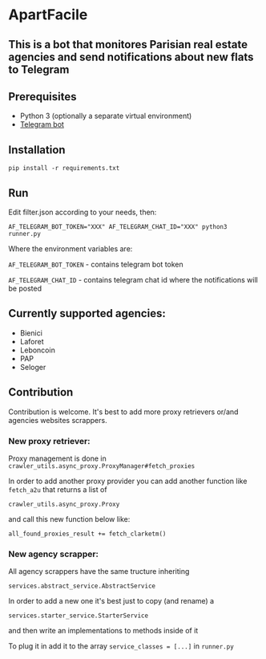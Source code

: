 # ApartFacile 
## This is a bot that monitores Parisian real estate agencies and send notifications about new flats to Telegram

## Prerequisites
- Python 3 (optionally a separate virtual environment)
- [Telegram bot](https://core.telegram.org/bots#3-how-do-i-create-a-bot)

## Installation
```
pip install -r requirements.txt
```

## Run
Edit filter.json according to your needs, then:
```
AF_TELEGRAM_BOT_TOKEN="XXX" AF_TELEGRAM_CHAT_ID="XXX" python3 runner.py
```

Where the environment variables are:

`AF_TELEGRAM_BOT_TOKEN` - contains telegram bot token

`AF_TELEGRAM_CHAT_ID` - contains telegram chat id where the notifications will be posted

## Currently supported agencies:

- Bienici
- Laforet
- Leboncoin
- PAP
- Seloger

## Contribution
Contribution is welcome. It's best to add more proxy retrievers or/and agencies websites scrappers.

### New proxy retriever:
  Proxy management is done in `crawler_utils.async_proxy.ProxyManager#fetch_proxies`
  
  In order to add another proxy provider you can add another function like `fetch_a2u` that returns a list of 
  
  `crawler_utils.async_proxy.Proxy`
  
  and call this new function below like:
  
  `all_found_proxies_result += fetch_clarketm()`
  
### New agency scrapper:
  All agency scrappers have the same tructure inheriting 
  
  `services.abstract_service.AbstractService`
  
  In order to add a new one it's best just to copy (and rename) a 
  
  `services.starter_service.StarterService`

  and then write an implementations to methods inside of it
  
  To plug it in add it to the array `service_classes = [...]` in `runner.py`
  
  
